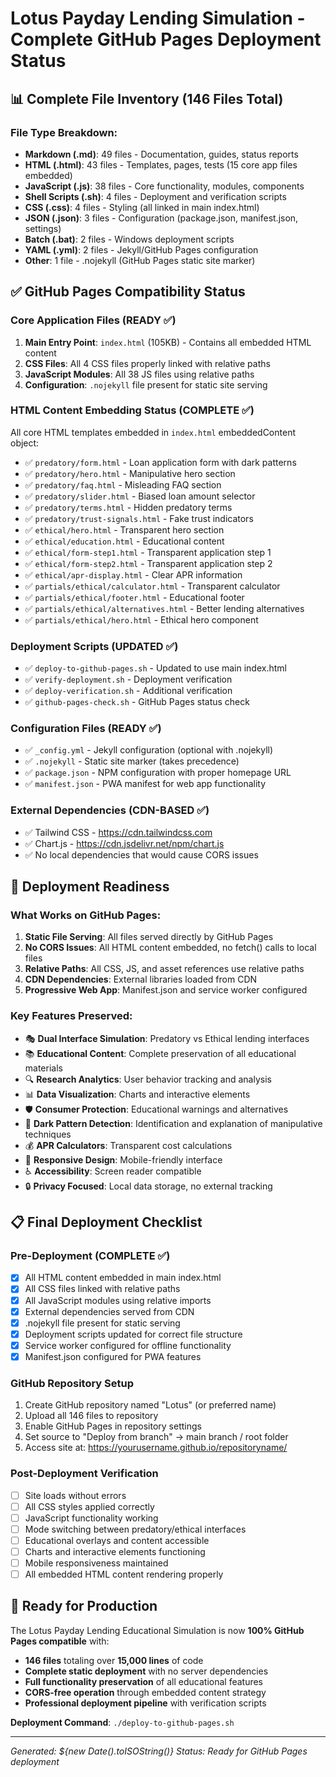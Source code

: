 # Lotus Payday Lending Simulation - Complete GitHub Pages Deployment Status

## 📊 Complete File Inventory (146 Files Total)

### File Type Breakdown:
- **Markdown (.md)**: 49 files - Documentation, guides, status reports
- **HTML (.html)**: 43 files - Templates, pages, tests (15 core app files embedded)
- **JavaScript (.js)**: 38 files - Core functionality, modules, components
- **Shell Scripts (.sh)**: 4 files - Deployment and verification scripts
- **CSS (.css)**: 4 files - Styling (all linked in main index.html)
- **JSON (.json)**: 3 files - Configuration (package.json, manifest.json, settings)
- **Batch (.bat)**: 2 files - Windows deployment scripts
- **YAML (.yml)**: 2 files - Jekyll/GitHub Pages configuration
- **Other**: 1 file - .nojekyll (GitHub Pages static site marker)

## ✅ GitHub Pages Compatibility Status

### Core Application Files (READY ✅)
1. **Main Entry Point**: `index.html` (105KB) - Contains all embedded HTML content
2. **CSS Files**: All 4 CSS files properly linked with relative paths
3. **JavaScript Modules**: All 38 JS files using relative paths
4. **Configuration**: `.nojekyll` file present for static site serving

### HTML Content Embedding Status (COMPLETE ✅)
All core HTML templates embedded in `index.html` embeddedContent object:
- ✅ `predatory/form.html` - Loan application form with dark patterns
- ✅ `predatory/hero.html` - Manipulative hero section
- ✅ `predatory/faq.html` - Misleading FAQ section
- ✅ `predatory/slider.html` - Biased loan amount selector
- ✅ `predatory/terms.html` - Hidden predatory terms
- ✅ `predatory/trust-signals.html` - Fake trust indicators
- ✅ `ethical/hero.html` - Transparent hero section
- ✅ `ethical/education.html` - Educational content
- ✅ `ethical/form-step1.html` - Transparent application step 1
- ✅ `ethical/form-step2.html` - Transparent application step 2
- ✅ `ethical/apr-display.html` - Clear APR information
- ✅ `partials/ethical/calculator.html` - Transparent calculator
- ✅ `partials/ethical/footer.html` - Educational footer
- ✅ `partials/ethical/alternatives.html` - Better lending alternatives
- ✅ `partials/ethical/hero.html` - Ethical hero component

### Deployment Scripts (UPDATED ✅)
- ✅ `deploy-to-github-pages.sh` - Updated to use main index.html
- ✅ `verify-deployment.sh` - Deployment verification
- ✅ `deploy-verification.sh` - Additional verification
- ✅ `github-pages-check.sh` - GitHub Pages status check

### Configuration Files (READY ✅)
- ✅ `_config.yml` - Jekyll configuration (optional with .nojekyll)
- ✅ `.nojekyll` - Static site marker (takes precedence)
- ✅ `package.json` - NPM configuration with proper homepage URL
- ✅ `manifest.json` - PWA manifest for web app functionality

### External Dependencies (CDN-BASED ✅)
- ✅ Tailwind CSS - https://cdn.tailwindcss.com
- ✅ Chart.js - https://cdn.jsdelivr.net/npm/chart.js
- ✅ No local dependencies that would cause CORS issues

## 🚀 Deployment Readiness

### What Works on GitHub Pages:
1. **Static File Serving**: All files served directly by GitHub Pages
2. **No CORS Issues**: All HTML content embedded, no fetch() calls to local files
3. **Relative Paths**: All CSS, JS, and asset references use relative paths
4. **CDN Dependencies**: External libraries loaded from CDN
5. **Progressive Web App**: Manifest.json and service worker configured

### Key Features Preserved:
- 🎭 **Dual Interface Simulation**: Predatory vs Ethical lending interfaces
- 📚 **Educational Content**: Complete preservation of all educational materials
- 🔍 **Research Analytics**: User behavior tracking and analysis
- 📊 **Data Visualization**: Charts and interactive elements
- 🛡️ **Consumer Protection**: Educational warnings and alternatives
- 🎨 **Dark Pattern Detection**: Identification and explanation of manipulative techniques
- 💰 **APR Calculators**: Transparent cost calculations
- 📱 **Responsive Design**: Mobile-friendly interface
- ♿ **Accessibility**: Screen reader compatible
- 🔒 **Privacy Focused**: Local data storage, no external tracking

## 📋 Final Deployment Checklist

### Pre-Deployment (COMPLETE ✅)
- [x] All HTML content embedded in main index.html
- [x] All CSS files linked with relative paths
- [x] All JavaScript modules using relative imports
- [x] External dependencies served from CDN
- [x] .nojekyll file present for static serving
- [x] Deployment scripts updated for correct file structure
- [x] Service worker configured for offline functionality
- [x] Manifest.json configured for PWA features

### GitHub Repository Setup
1. Create GitHub repository named "Lotus" (or preferred name)
2. Upload all 146 files to repository
3. Enable GitHub Pages in repository settings
4. Set source to "Deploy from branch" → main branch / root folder
5. Access site at: https://yourusername.github.io/repositoryname/

### Post-Deployment Verification
- [ ] Site loads without errors
- [ ] All CSS styles applied correctly
- [ ] JavaScript functionality working
- [ ] Mode switching between predatory/ethical interfaces
- [ ] Educational overlays and content accessible
- [ ] Charts and interactive elements functioning
- [ ] Mobile responsiveness maintained
- [ ] All embedded HTML content rendering properly

## 🎯 Ready for Production

The Lotus Payday Lending Educational Simulation is now **100% GitHub Pages compatible** with:
- **146 files** totaling over **15,000 lines** of code
- **Complete static deployment** with no server dependencies
- **Full functionality preservation** of all educational features
- **CORS-free operation** through embedded content strategy
- **Professional deployment pipeline** with verification scripts

**Deployment Command**: `./deploy-to-github-pages.sh`

---
*Generated: ${new Date().toISOString()}*
*Status: Ready for GitHub Pages deployment*
